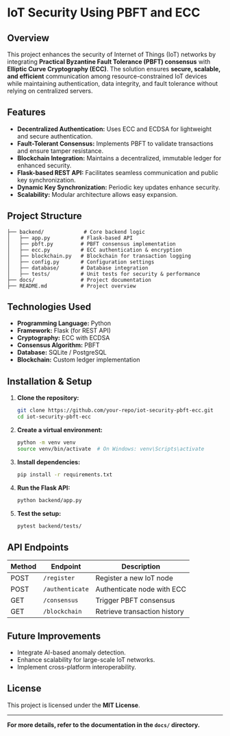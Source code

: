 # IoT Security Using PBFT and ECC

## Overview
This project enhances the security of Internet of Things (IoT) networks by integrating **Practical Byzantine Fault Tolerance (PBFT) consensus** with **Elliptic Curve Cryptography (ECC)**. The solution ensures **secure, scalable, and efficient** communication among resource-constrained IoT devices while maintaining authentication, data integrity, and fault tolerance without relying on centralized servers.

## Features
- **Decentralized Authentication:** Uses ECC and ECDSA for lightweight and secure authentication.
- **Fault-Tolerant Consensus:** Implements PBFT to validate transactions and ensure tamper resistance.
- **Blockchain Integration:** Maintains a decentralized, immutable ledger for enhanced security.
- **Flask-based REST API:** Facilitates seamless communication and public key synchronization.
- **Dynamic Key Synchronization:** Periodic key updates enhance security.
- **Scalability:** Modular architecture allows easy expansion.

## Project Structure
```
├── backend/             # Core backend logic
│   ├── app.py          # Flask-based API
│   ├── pbft.py         # PBFT consensus implementation
│   ├── ecc.py          # ECC authentication & encryption
│   ├── blockchain.py   # Blockchain for transaction logging
│   ├── config.py       # Configuration settings
│   ├── database/       # Database integration
│   ├── tests/          # Unit tests for security & performance
├── docs/               # Project documentation
├── README.md           # Project overview
```

## Technologies Used
- **Programming Language:** Python
- **Framework:** Flask (for REST API)
- **Cryptography:** ECC with ECDSA
- **Consensus Algorithm:** PBFT
- **Database:** SQLite / PostgreSQL
- **Blockchain:** Custom ledger implementation

## Installation & Setup
1. **Clone the repository:**
   ```bash
   git clone https://github.com/your-repo/iot-security-pbft-ecc.git
   cd iot-security-pbft-ecc
   ```
2. **Create a virtual environment:**
   ```bash
   python -m venv venv
   source venv/bin/activate  # On Windows: venv\Scripts\activate
   ```
3. **Install dependencies:**
   ```bash
   pip install -r requirements.txt
   ```
4. **Run the Flask API:**
   ```bash
   python backend/app.py
   ```
5. **Test the setup:**
   ```bash
   pytest backend/tests/
   ```

## API Endpoints
| Method | Endpoint             | Description                    |
|--------|----------------------|--------------------------------|
| POST   | `/register`          | Register a new IoT node       |
| POST   | `/authenticate`      | Authenticate node with ECC    |
| GET    | `/consensus`         | Trigger PBFT consensus        |
| GET    | `/blockchain`        | Retrieve transaction history  |


## Future Improvements
- Integrate AI-based anomaly detection.
- Enhance scalability for large-scale IoT networks.
- Implement cross-platform interoperability.

## License
This project is licensed under the **MIT License**.

---
**For more details, refer to the documentation in the `docs/` directory.**

